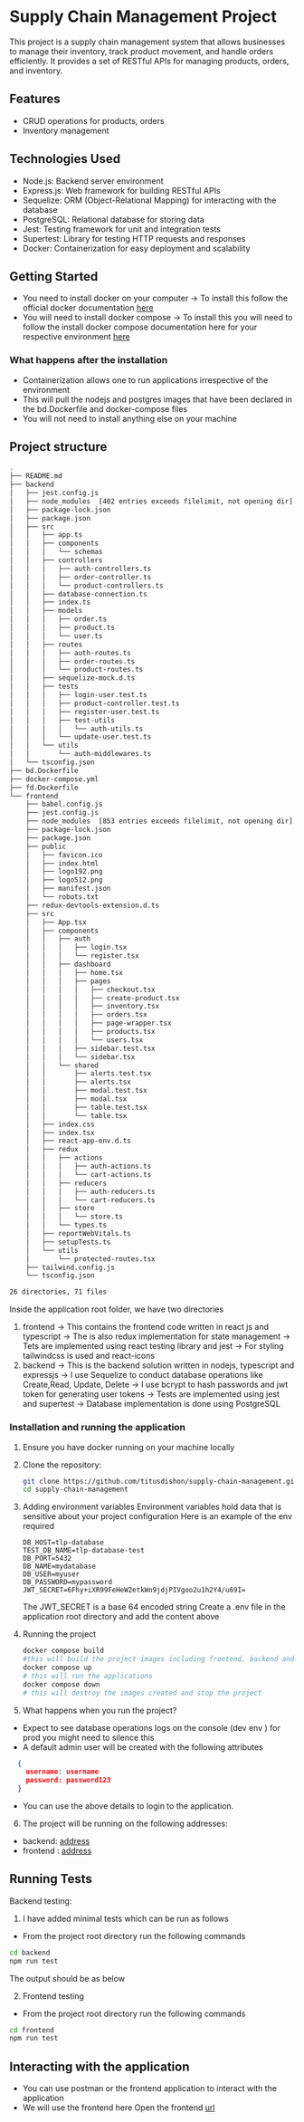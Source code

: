 # Supply Chain Management Project

This project is a supply chain management system that allows businesses to manage their inventory, track product movement, and handle orders efficiently. It provides a set of RESTful APIs for managing products, orders, and inventory.

## Features

- CRUD operations for products, orders
- Inventory management

## Technologies Used

- Node.js: Backend server environment
- Express.js: Web framework for building RESTful APIs
- Sequelize: ORM (Object-Relational Mapping) for interacting with the database
- PostgreSQL: Relational database for storing data
- Jest: Testing framework for unit and integration tests
- Supertest: Library for testing HTTP requests and responses
- Docker: Containerization for easy deployment and scalability

## Getting Started

- You need to install docker on your computer
  -> To install this follow the official docker documentation [here](https://docs.docker.com/engine/install/)
- You will need to install docker compose
  -> To install this you will need to follow the install docker compose documentation here for your respective environment [here](https://docs.docker.com/compose/install/linux/)

### What happens after the installation

- Containerization allows one to run applications irrespective of the environment
- This will pull the nodejs and postgres images that have been declared in the bd.Dockerfile and docker-compose files
- You will not need to install anything else on your machine

## Project structure

```bash
.
├── README.md
├── backend
│   ├── jest.config.js
│   ├── node_modules  [402 entries exceeds filelimit, not opening dir]
│   ├── package-lock.json
│   ├── package.json
│   ├── src
│   │   ├── app.ts
│   │   ├── components
│   │   │   └── schemas
│   │   ├── controllers
│   │   │   ├── auth-controllers.ts
│   │   │   ├── order-controller.ts
│   │   │   └── product-controllers.ts
│   │   ├── database-connection.ts
│   │   ├── index.ts
│   │   ├── models
│   │   │   ├── order.ts
│   │   │   ├── product.ts
│   │   │   └── user.ts
│   │   ├── routes
│   │   │   ├── auth-routes.ts
│   │   │   ├── order-routes.ts
│   │   │   └── product-routes.ts
│   │   ├── sequelize-mock.d.ts
│   │   ├── tests
│   │   │   ├── login-user.test.ts
│   │   │   ├── product-controller.test.ts
│   │   │   ├── register-user.test.ts
│   │   │   ├── test-utils
│   │   │   │   └── auth-utils.ts
│   │   │   └── update-user.test.ts
│   │   └── utils
│   │       └── auth-middlewares.ts
│   └── tsconfig.json
├── bd.Dockerfile
├── docker-compose.yml
├── fd.Dockerfile
└── frontend
    ├── babel.config.js
    ├── jest.config.js
    ├── node_modules  [853 entries exceeds filelimit, not opening dir]
    ├── package-lock.json
    ├── package.json
    ├── public
    │   ├── favicon.ico
    │   ├── index.html
    │   ├── logo192.png
    │   ├── logo512.png
    │   ├── manifest.json
    │   └── robots.txt
    ├── redux-devtools-extension.d.ts
    ├── src
    │   ├── App.tsx
    │   ├── components
    │   │   ├── auth
    │   │   │   ├── login.tsx
    │   │   │   └── register.tsx
    │   │   ├── dashboard
    │   │   │   ├── home.tsx
    │   │   │   ├── pages
    │   │   │   │   ├── checkout.tsx
    │   │   │   │   ├── create-product.tsx
    │   │   │   │   ├── inventory.tsx
    │   │   │   │   ├── orders.tsx
    │   │   │   │   ├── page-wrapper.tsx
    │   │   │   │   ├── products.tsx
    │   │   │   │   └── users.tsx
    │   │   │   ├── sidebar.test.tsx
    │   │   │   └── sidebar.tsx
    │   │   └── shared
    │   │       ├── alerts.test.tsx
    │   │       ├── alerts.tsx
    │   │       ├── modal.test.tsx
    │   │       ├── modal.tsx
    │   │       ├── table.test.tsx
    │   │       └── table.tsx
    │   ├── index.css
    │   ├── index.tsx
    │   ├── react-app-env.d.ts
    │   ├── redux
    │   │   ├── actions
    │   │   │   ├── auth-actions.ts
    │   │   │   └── cart-actions.ts
    │   │   ├── reducers
    │   │   │   ├── auth-reducers.ts
    │   │   │   └── cart-reducers.ts
    │   │   ├── store
    │   │   │   └── store.ts
    │   │   └── types.ts
    │   ├── reportWebVitals.ts
    │   ├── setupTests.ts
    │   └── utils
    │       └── protected-routes.tsx
    ├── tailwind.config.js
    └── tsconfig.json

26 directories, 71 files

```

Inside the application root folder, we have two directories

1. frontend
   -> This contains the frontend code written in react js and typescript
   -> The is also redux implementation for state management
   -> Tets are implemented using react testing library and jest
   -> For styling tailwindcss is used and react-icons
2. backend
   -> This is the backend solution written in nodejs, typescript and expressjs
   -> I use Sequelize to conduct database operations like Create,Read, Update, Delete
   -> I use bcrypt to hash passwords and jwt token for generating user tokens
   -> Tests are implemented using jest and supertest
   -> Database implementation is done using PostgreSQL

### Installation and running the application

1. Ensure you have docker running on your machine locally
2. Clone the repository:

   ```bash
   git clone https://github.com/titusdishon/supply-chain-management.git
   cd supply-chain-management
   ```

3. Adding environment variables
   Environment variables hold data that is sensitive about your project configuration
   Here is an example of the env required

   ```env
   DB_HOST=tlp-database
   TEST_DB_NAME=tlp-database-test
   DB_PORT=5432
   DB_NAME=mydatabase
   DB_USER=myuser
   DB_PASSWORD=mypassword
   JWT_SECRET=6Fhy+iXR99FeHeW2etkWn9jdjPIVgoo2u1h2Y4/u69I=

   ```

   The JWT_SECRET is a base 64 encoded string
   Create a .env file in the application root directory and add the content above

4. Running the project

   ```bash
   docker compose build
   #this will build the project images including frontend, backend and postgres
   docker compose up
   # this will run the applications
   docker compose down
   # this will destroy the images created and stop the project
   ```

5. What happens when you run the project?

- Expect to see database operations logs on the console (dev env ) for prod you might need to silence this
- A default admin user will be created with the following attributes

```json
  {
    username: username
    password: password123
  }
```

- You can use the above details to login to the application.

6. The project will be running on the following addresses:

- backend: [address](http://localhost:8000)
- frontend : [address](http://localhost:3000)

## Running Tests

Backend testing:

1. I have added minimal tests which can be run as follows

- From the project root directory run the following commands

```bash
cd backend
npm run test
```

The output should be as below

2. Frontend testing

- From the project root directory run the following commands

```bash
cd frontend
npm run test

```

## Interacting with the application

- You can use postman or the frontend application to interact with the application
- We will use the frontend here
  Open the frontend [url](http://localhost:3000)
